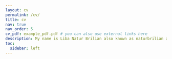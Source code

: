 ```yaml
---
layout: cv
permalink: /cv/
title: cv
nav: true
nav_order: 5
cv_pdf: example_pdf.pdf # you can also use external links here
description: My name is Liba Natur Brilian also known as naturbrilian and Gingalibadeidara for another project | also i have experience on video editor, graphics design and social media admin at Kediri Televisi and [The Java Post ID](https://www.thejavapost.id/) | Also im contributor at Yurasubs as Graphics Design Staff
toc:
  sidebar: left
---
```

